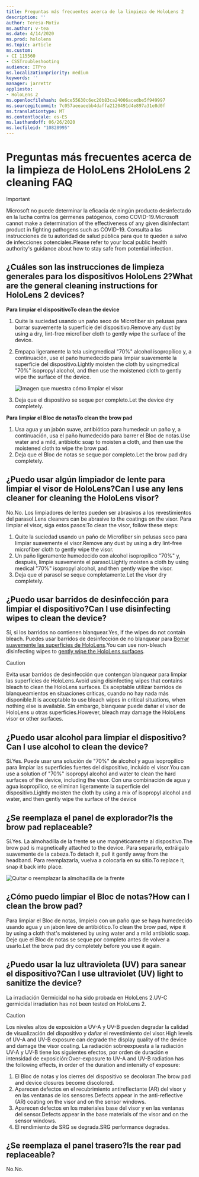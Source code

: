 ```yaml
---
title: Preguntas más frecuentes acerca de la limpieza de HoloLens 2
description: ''
author: Teresa-Motiv
ms.author: v-tea
ms.date: 4/14/2020
ms.prod: hololens
ms.topic: article
ms.custom:
- CI 115560
- CSSTroubleshooting
audience: ITPro
ms.localizationpriority: medium
keywords: ''
manager: jarrettr
appliesto:
- HoloLens 2
ms.openlocfilehash: 8e6ce55630c6ec20b83ca24006acedbe5f949997
ms.sourcegitcommit: 7c057aeeaeebb4daffa2120491d4e897a31e8d0f
ms.translationtype: MT
ms.contentlocale: es-ES
ms.lasthandoff: 06/26/2020
ms.locfileid: "10828995"
---
```

# <span data-ttu-id="6a5d6-102">Preguntas más frecuentes acerca de la limpieza de HoloLens 2</span><span class="sxs-lookup"><span data-stu-id="6a5d6-102">HoloLens 2 cleaning FAQ</span></span>

> [!IMPORTANT]  
> <span data-ttu-id="6a5d6-103">Microsoft no puede determinar la eficacia de ningún producto desinfectado en la lucha contra los gérmenes patógenos, como COVID-19.</span><span class="sxs-lookup"><span data-stu-id="6a5d6-103">Microsoft cannot make a determination of the effectiveness of any given disinfectant product in fighting pathogens such as COVID-19.</span></span> <span data-ttu-id="6a5d6-104">Consulta a las instrucciones de tu autoridad de salud pública para que te queden a salvo de infecciones potenciales.</span><span class="sxs-lookup"><span data-stu-id="6a5d6-104">Please refer to your local public health authority's guidance about how to stay safe from potential infection.</span></span>  

## <span data-ttu-id="6a5d6-105">¿Cuáles son las instrucciones de limpieza generales para los dispositivos HoloLens 2?</span><span class="sxs-lookup"><span data-stu-id="6a5d6-105">What are the general cleaning instructions for HoloLens 2 devices?</span></span>

**<span data-ttu-id="6a5d6-106">Para limpiar el dispositivo</span><span class="sxs-lookup"><span data-stu-id="6a5d6-106">To clean the device</span></span>**

1. <span data-ttu-id="6a5d6-107">Quite la suciedad usando un paño seco de Microfiber sin pelusas para borrar suavemente la superficie del dispositivo.</span><span class="sxs-lookup"><span data-stu-id="6a5d6-107">Remove any dust by using a dry, lint-free microfiber cloth to gently wipe the surface of the device.</span></span>
1. <span data-ttu-id="6a5d6-108">Empapa ligeramente la tela usingmedical "70%" alcohol isopropílico y, a continuación, use el paño humedecido para limpiar suavemente la superficie del dispositivo.</span><span class="sxs-lookup"><span data-stu-id="6a5d6-108">Lightly moisten the cloth by usingmedical "70%" isopropyl alcohol, and then use the moistened cloth to gently wipe the surface of the device.</span></span>

   ![Imagen que muestra cómo limpiar el visor](images/hololens-cleaning-visor.png)

1. <span data-ttu-id="6a5d6-110">Deja que el dispositivo se seque por completo.</span><span class="sxs-lookup"><span data-stu-id="6a5d6-110">Let the device dry completely.</span></span>

**<span data-ttu-id="6a5d6-111">Para limpiar el Bloc de notas</span><span class="sxs-lookup"><span data-stu-id="6a5d6-111">To clean the brow pad</span></span>**

1. <span data-ttu-id="6a5d6-112">Usa agua y un jabón suave, antibiótico para humedecir un paño y, a continuación, usa el paño humedecido para barrer el Bloc de notas.</span><span class="sxs-lookup"><span data-stu-id="6a5d6-112">Use water and a mild, antibiotic soap to moisten a cloth, and then use the moistened cloth to wipe the brow pad.</span></span>
1. <span data-ttu-id="6a5d6-113">Deja que el Bloc de notas se seque por completo.</span><span class="sxs-lookup"><span data-stu-id="6a5d6-113">Let the brow pad dry completely.</span></span>

## <span data-ttu-id="6a5d6-114">¿Puedo usar algún limpiador de lente para limpiar el visor de HoloLens?</span><span class="sxs-lookup"><span data-stu-id="6a5d6-114">Can I use any lens cleaner for cleaning the HoloLens visor?</span></span>

<span data-ttu-id="6a5d6-115">No.</span><span class="sxs-lookup"><span data-stu-id="6a5d6-115">No.</span></span> <span data-ttu-id="6a5d6-116">Los limpiadores de lentes pueden ser abrasivos a los revestimientos del parasol.</span><span class="sxs-lookup"><span data-stu-id="6a5d6-116">Lens cleaners can be abrasive to the coatings on the visor.</span></span> <span data-ttu-id="6a5d6-117">Para limpiar el visor, siga estos pasos:</span><span class="sxs-lookup"><span data-stu-id="6a5d6-117">To clean the visor, follow these steps:</span></span>  

1. <span data-ttu-id="6a5d6-118">Quite la suciedad usando un paño de Microfiber sin pelusas seco para limpiar suavemente el visor.</span><span class="sxs-lookup"><span data-stu-id="6a5d6-118">Remove any dust by using a dry lint-free microfiber cloth to gently wipe the visor.</span></span>
1. <span data-ttu-id="6a5d6-119">Un paño ligeramente humedecido con alcohol isopropílico "70%" y, después, limpie suavemente el parasol.</span><span class="sxs-lookup"><span data-stu-id="6a5d6-119">Lightly moisten a cloth by using medical "70%" isopropyl alcohol, and then gently wipe the visor.</span></span>
1. <span data-ttu-id="6a5d6-120">Deja que el parasol se seque completamente.</span><span class="sxs-lookup"><span data-stu-id="6a5d6-120">Let the visor dry completely.</span></span>

## <span data-ttu-id="6a5d6-121">¿Puedo usar barridos de desinfección para limpiar el dispositivo?</span><span class="sxs-lookup"><span data-stu-id="6a5d6-121">Can I use disinfecting wipes to clean the device?</span></span>

<span data-ttu-id="6a5d6-122">Sí, si los barridos no contienen blanquear.</span><span class="sxs-lookup"><span data-stu-id="6a5d6-122">Yes, if the wipes do not contain bleach.</span></span> <span data-ttu-id="6a5d6-123">Puedes usar barridos de desinfección de no blanquear para [Borrar suavemente las superficies de HoloLens](#what-are-the-general-cleaning-instructions-for-hololens-2-devices).</span><span class="sxs-lookup"><span data-stu-id="6a5d6-123">You can use non-bleach disinfecting wipes to [gently wipe the HoloLens surfaces](#what-are-the-general-cleaning-instructions-for-hololens-2-devices).</span></span>  

> [!CAUTION]  
> <span data-ttu-id="6a5d6-124">Evita usar barridos de desinfección que contengan blanquear para limpiar las superficies de HoloLens.</span><span class="sxs-lookup"><span data-stu-id="6a5d6-124">Avoid using disinfecting wipes that contains bleach to clean the HoloLens surfaces.</span></span> <span data-ttu-id="6a5d6-125">Es aceptable utilizar barridos de blanqueamientos en situaciones críticas, cuando no hay nada más disponible.</span><span class="sxs-lookup"><span data-stu-id="6a5d6-125">It is acceptable to use bleach wipes in critical situations, when nothing else is available.</span></span> <span data-ttu-id="6a5d6-126">Sin embargo, blanquear puede dañar el visor de HoloLens u otras superficies.</span><span class="sxs-lookup"><span data-stu-id="6a5d6-126">However, bleach may damage the HoloLens visor or other surfaces.</span></span>

## <span data-ttu-id="6a5d6-127">¿Puedo usar alcohol para limpiar el dispositivo?</span><span class="sxs-lookup"><span data-stu-id="6a5d6-127">Can I use alcohol to clean the device?</span></span>

<span data-ttu-id="6a5d6-128">Sí.</span><span class="sxs-lookup"><span data-stu-id="6a5d6-128">Yes.</span></span> <span data-ttu-id="6a5d6-129">Puede usar una solución de "70%" de alcohol y agua isopropílico para limpiar las superficies fuertes del dispositivo, incluido el visor.</span><span class="sxs-lookup"><span data-stu-id="6a5d6-129">You can use a solution of "70%" isopropyl alcohol and water to clean the hard surfaces of the device, including the visor.</span></span> <span data-ttu-id="6a5d6-130">Con una combinación de agua y agua isopropílico, se eliminan ligeramente la superficie del dispositivo.</span><span class="sxs-lookup"><span data-stu-id="6a5d6-130">Lightly moisten the cloth by using a mix of isopropyl alcohol and water, and then gently wipe the surface of the device</span></span>

## <span data-ttu-id="6a5d6-131">¿Se reemplaza el panel de explorador?</span><span class="sxs-lookup"><span data-stu-id="6a5d6-131">Is the brow pad replaceable?</span></span>

<span data-ttu-id="6a5d6-132">Sí.</span><span class="sxs-lookup"><span data-stu-id="6a5d6-132">Yes.</span></span> <span data-ttu-id="6a5d6-133">La almohadilla de la frente se une magnéticamente al dispositivo.</span><span class="sxs-lookup"><span data-stu-id="6a5d6-133">The brow pad is magnetically attached to the device.</span></span> <span data-ttu-id="6a5d6-134">Para separarlo, extráigalo suavemente de la cabeza.</span><span class="sxs-lookup"><span data-stu-id="6a5d6-134">To detach it, pull it gently away from the headband.</span></span> <span data-ttu-id="6a5d6-135">Para reemplazarla, vuelva a colocarla en su sitio.</span><span class="sxs-lookup"><span data-stu-id="6a5d6-135">To replace it, snap it back into place.</span></span>

![Quitar o reemplazar la almohadilla de la frente](images/hololens2-remove-browpad.png)

## <span data-ttu-id="6a5d6-137">¿Cómo puedo limpiar el Bloc de notas?</span><span class="sxs-lookup"><span data-stu-id="6a5d6-137">How can I clean the brow pad?</span></span>

<span data-ttu-id="6a5d6-138">Para limpiar el Bloc de notas, límpielo con un paño que se haya humedecido usando agua y un jabón leve de antibiótico.</span><span class="sxs-lookup"><span data-stu-id="6a5d6-138">To clean the brow pad, wipe it by using a cloth that's moistened by using water and a mild antibiotic soap.</span></span> <span data-ttu-id="6a5d6-139">Deje que el Bloc de notas se seque por completo antes de volver a usarlo.</span><span class="sxs-lookup"><span data-stu-id="6a5d6-139">Let the brow pad dry completely before you use it again.</span></span>

## <span data-ttu-id="6a5d6-140">¿Puedo usar la luz ultravioleta (UV) para sanear el dispositivo?</span><span class="sxs-lookup"><span data-stu-id="6a5d6-140">Can I use ultraviolet (UV) light to sanitize the device?</span></span>

<span data-ttu-id="6a5d6-141">La irradiación Germicidal no ha sido probada en HoloLens 2.</span><span class="sxs-lookup"><span data-stu-id="6a5d6-141">UV-C germicidal irradiation has not been tested on HoloLens 2.</span></span>

> [!CAUTION]  
> <span data-ttu-id="6a5d6-142">Los niveles altos de exposición a UV-A y UV-B pueden degradar la calidad de visualización del dispositivo y dañar el revestimiento del visor.</span><span class="sxs-lookup"><span data-stu-id="6a5d6-142">High levels of UV-A and UV-B exposure can degrade the display quality of the device and damage the visor coating.</span></span> <span data-ttu-id="6a5d6-143">La radiación sobreexpuesta a la radiación UV-A y UV-B tiene los siguientes efectos, por orden de duración e intensidad de exposición:</span><span class="sxs-lookup"><span data-stu-id="6a5d6-143">Over-exposure to UV-A and UV-B radiation has the following effects, in order of the duration and intensity of exposure:</span></span>
>  
> 1. <span data-ttu-id="6a5d6-144">El Bloc de notas y los cierres del dispositivo se decoloran.</span><span class="sxs-lookup"><span data-stu-id="6a5d6-144">The brow pad and device closures become discolored.</span></span>
> 1. <span data-ttu-id="6a5d6-145">Aparecen defectos en el recubrimiento antireflectante (AR) del visor y en las ventanas de los sensores.</span><span class="sxs-lookup"><span data-stu-id="6a5d6-145">Defects appear in the anti-reflective (AR) coating on the visor and on the sensor windows.</span></span>
> 1. <span data-ttu-id="6a5d6-146">Aparecen defectos en los materiales base del visor y en las ventanas del sensor.</span><span class="sxs-lookup"><span data-stu-id="6a5d6-146">Defects appear in the base materials of the visor and on the sensor windows.</span></span>
> 1. <span data-ttu-id="6a5d6-147">El rendimiento de SRG se degrada.</span><span class="sxs-lookup"><span data-stu-id="6a5d6-147">SRG performance degrades.</span></span>

## <span data-ttu-id="6a5d6-148">¿Se reemplaza el panel trasero?</span><span class="sxs-lookup"><span data-stu-id="6a5d6-148">Is the rear pad replaceable?</span></span>

<span data-ttu-id="6a5d6-149">No.</span><span class="sxs-lookup"><span data-stu-id="6a5d6-149">No.</span></span>
